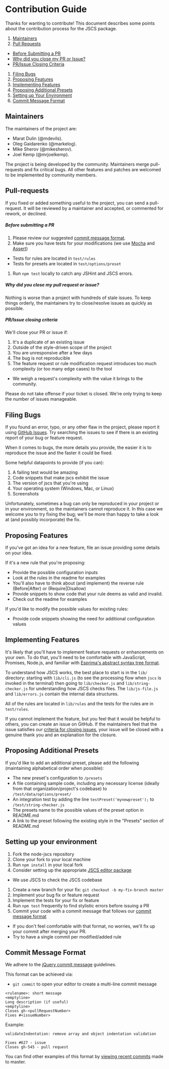 Contribution Guide
==================

Thanks for wanting to contribute! This document describes some points about the contribution process for the JSCS package.

1. [Maintainers](#maintainers)
1. [Pull Requests](#pull-requests)
 - [Before Submitting a PR](#before-submitting-a-pr)
 - [Why did you close my PR or Issue?](#why-did-you-close-my-pull-request-or-issue)
 - [PR/Issue Closing Criteria](#prissue-closing-criteria)
1. [Filing Bugs](#filing-bugs)
1. [Proposing Features](#proposing-features)
1. [Implementing Features](#implementing-features)
1. [Proposing Additional Presets](#proposing-additional-presets)
1. [Setting up Your Environment](#setting-up-your-environment)
1. [Commit Message Format](#commit-message-format)

Maintainers
-------------

The maintainers of the project are:
 * Marat Dulin (@mdevils).
 * Oleg Gaidarenko (@markelog).
 * Mike Sherov (@mikesherov).
 * Joel Kemp (@mrjoelkemp).

The project is being developed by the community. Maintainers merge pull-requests and fix critical bugs. All other features
and patches are welcomed to be implemented by community members.

Pull-requests
-------------

If you fixed or added something useful to the project, you can send a pull-request.
It will be reviewed by a maintainer and accepted, or commented for rework, or declined.

##### Before submitting a PR

1. Please review our suggested [commit message format](#commit-message-format).
1. Make sure you have tests for your modifications (we use [Mocha](http://visionmedia.github.io/mocha/) and [Assert](http://nodejs.org/api/assert.html))
 - Tests for rules are located in `test/rules`
 - Tests for presets are located in `test/options/preset`
1. Run `npm test` locally to catch any JSHint and JSCS errors.

##### Why did you close my pull request or issue?

Nothing is worse than a project with hundreds of stale issues. To keep things orderly, the maintainers try to
close/resolve issues as quickly as possible.

##### PR/Issue closing criteria

We'll close your PR or issue if:

1. It's a duplicate of an existing issue
1. Outside of the style-driven scope of the project
1. You are unresponsive after a few days
1. The bug is not reproducible
1. The feature request or rule modification request introduces too much complexity (or too many edge cases) to the tool
 - We weigh a request's complexity with the value it brings to the community.

Please do not take offense if your ticket is closed. We're only trying to keep the number of issues manageable.

Filing Bugs
----

If you found an error, typo, or any other flaw in the project,
please report it using [GitHub Issues](https://github.com/jscs-dev/node-jscs/issues). Try searching
the issues to see if there is an existing report of your bug or feature request.

When it comes to bugs, the more details you provide, the easier it is to reproduce the issue and the faster it could be fixed.

Some helpful datapoints to provide (if you can):

1. A failing test would be amazing
1. Code snippets that make jscs exhibit the issue
1. The version of jscs that you're using
1. Your operating system (Windows, Mac, or Linux)
1. Screenshots

Unfortunately, sometimes a bug can only be reproduced in your project or in your environment,
so the maintainers cannot reproduce it. In this case we welcome you to try fixing the bug; we'll be more than happy to
take a look at (and possibly incorporate) the fix.

Proposing Features
--------

If you've got an idea for a new feature, file an issue providing some details on your idea.

If it's a new rule that you're proposing:

* Provide the possible configuration inputs
 * Look at the rules in the readme for examples
* You'll also have to think about (and implement) the reverse rule (Before|After) or (Require|Disallow)
* Provide snippets to show code that your rule deems as valid and invalid.
 * Check out the readme for examples

If you'd like to modify the possible values for existing rules:

* Provide code snippets showing the need for additional configuration values

Implementing Features
--------

It's likely that you'll have to implement feature requests or enhancements on your own. To do that, you'll need
to be comfortable with JavaScript, Promises, Node.js, and familiar with [Esprima's abstract syntax tree format](http://esprima.org/demo/parse.html#).

To understand how JSCS works, the best place to start is in the `lib/` directory: starting with `lib/cli.js`
(to see the processing flow when `jscs` is invoked in the terminal) then going to `lib/checker.js` and `lib/string-checker.js`
for understanding how JSCS checks files. The `lib/js-file.js` and `lib/errors.js` contain the internal data structures.

All of the rules are located in `lib/rules` and the tests for the rules are in `test/rules`.

If you cannot implement the feature, but you feel that it would be helpful to others, you can create an issue on GitHub.
If the maintainers feel that the issue satisfies our [criteria for closing issues](#prissue-closing-criteria), your issue
will be closed with a genuine thank you and an explanation for the closure.

Proposing Additional Presets
-------

If you'd like to add an additional preset, please add the following (maintaining alphabetical order when possible):

* The new preset's configuration to `/presets`
* A file containing sample code, including any necessary license (ideally from that organization/project's codebase) to `/test/data/options/preset/`
* An integration test by adding the line `testPreset('mynewpreset');` to `/test/string-checker.js`
* The presets name to the possible values of the preset option in README.md
* A link to the preset following the existing style in the "Presets" section of README.md

Setting up your environment
-------

1. Fork the node-jscs repository
1. Clone your fork to your local machine
1. Run `npm install` in your local fork
1. Consider setting up the appropriate [JSCS editor package](https://github.com/jscs-dev/node-jscs#friendly-packages)
 - We use JSCS to check the JSCS codebase
1. Create a new branch for your fix: `git checkout -b my-fix-branch master`
1. Implement your bug fix or feature request
1. Implement the tests for your fix or feature
1. Run `npm test` frequently to find stylistic errors before issuing a PR
1. Commit your code with a commit message that follows our [commit message format](#commit-message-format)
 - If you don't feel comfortable with that format, no worries, we'll fix up your commit after merging your PR.
 - Try to have a single commit per modified/added rule

Commit Message Format
-------

We adhere to the [jQuery commit message](http://contribute.jquery.org/commits-and-pull-requests/#commit-guidelines) guidelines.

This format can be achieved via:

* `git commit` to open your editor to create a multi-line commit message

```
<rulename>: short message
<emptyline>
Long description (if useful)
<emptyline>
Closes gh-<pullRequestNumber>
Fixes #<issueNumber>
```

Example:

```
validateIndentation: remove array and object indentation validation

Fixes #627 - issue
Closes gh-545 - pull request
```

You can find other examples of this format by [viewing recent commits](https://github.com/jscs-dev/node-jscs/commits/master) made to master.
